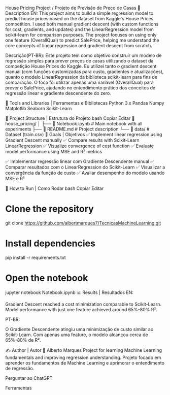 House Pricing Project / Projeto de Previsão de Preço de Casas
📌 Description 
EN:
This project aims to build a simple regression model to predict house prices based on the dataset from Kaggle's House Prices competition. I used both manual gradient descent (with custom functions for cost, gradients, and updates) and the LinearRegression model from scikit-learn for comparison purposes.
The project focuses on using only one feature (OverallQual) to predict SalePrice, helping me understand the core concepts of linear regression and gradient descent from scratch.

Descrição(PT-BR):
Este projeto tem como objetivo construir um modelo de regressão simples para prever preços de casas utilizando o dataset da competição House Prices do Kaggle. Eu utilizei tanto o gradient descent manual (com funções customizadas para custo, gradientes e atualizações), quanto o modelo LinearRegression da biblioteca scikit-learn para fins de comparação.
O foco foi utilizar apenas uma variável (OverallQual) para prever o SalePrice, ajudando no entendimento prático dos conceitos de regressão linear e gradiente descendente do zero.

🧰 Tools and Libraries | Ferramentas e Bibliotecas
Python 3.x
Pandas
Numpy
Matplotlib
Seaborn
Scikit-Learn

📁 Project Structure | Estrutura do Projeto
bash
Copiar
Editar
📂 house_pricing/
│
├── 📄 Notebook.ipynb          # Main notebook with all experiments
├── 📄 README.md               # Project description
└── 📁 data/                   # Dataset (train.csv)
🎯 Goals | Objetivos
✅ Implement linear regression using Gradient Descent manually
✅ Compare results with Scikit-Learn LinearRegression
✅ Visualize convergence of cost function
✅ Evaluate model performance using MSE and R² metrics

✅ Implementar regressão linear com Gradiente Descendente manual
✅ Comparar resultados com o LinearRegression do Scikit-Learn
✅ Visualizar a convergência da função de custo
✅ Avaliar desempenho do modelo usando MSE e R²

🚀 How to Run | Como Rodar
bash
Copiar
Editar
# Clone the repository
git clone https://github.com/albertmarques7/TecnicasMachineLearning.git

# Install dependencies
pip install -r requirements.txt

# Open the notebook
jupyter notebook Notebook.ipynb
📊 Results | Resultados
EN:

Gradient Descent reached a cost minimization comparable to Scikit-Learn.
Model performance with just one feature achieved around 65%-80% R².

PT-BR:

O Gradiente Descendente atingiu uma minimização de custo similar ao Scikit-Learn.
Com apenas uma feature, o modelo alcançou cerca de 65%-80% de R².

✍️ Author | Autor
👤 Alberto Marques
Project for learning Machine Learning fundamentals and improving regression understanding.
Projeto focado em aprender os fundamentos de Machine Learning e aprimorar o entendimento de regressão.








Perguntar ao ChatGPT



Ferramentas


